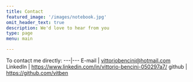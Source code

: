 ```yaml
---
title: Contact
featured_image: '/images/notebook.jpg'
omit_header_text: true
description: We'd love to hear from you
type: page
menu: main

---
```

To contact me directly:
---|---
E-mail | vittoriobencini@hotmail.com
LinkedIn | https://www.linkedin.com/in/vittorio-bencini-050297a7/
github | https://github.com/vitben
